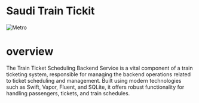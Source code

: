 # Saudi Train Tickit
![Metro](https://github.com/AlJawharhALOtaibi/SaudiTrain/assets/121889997/eeda35d0-b7a9-48be-abc4-e23d080a0830)
# overview 
The Train Ticket Scheduling Backend Service is a vital component of a train ticketing system, responsible for managing the backend operations related to ticket scheduling and management. Built using modern technologies such as Swift, Vapor, Fluent, and SQLite, it offers robust functionality for handling passengers, tickets, and train schedules.
